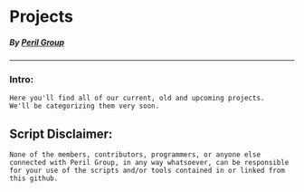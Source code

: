 # Projects
##### By [Peril Group](https://twitter.com/perilgroup)
---------------
### Intro:
```
Here you'll find all of our current, old and upcoming projects.
We'll be categorizing them very soon.
```
## Script Disclaimer:
```None of the members, contributors, programmers, or anyone else connected with Peril Group, in any way whatsoever, can be responsible for your use of the scripts and/or tools contained in or linked from this github.```
